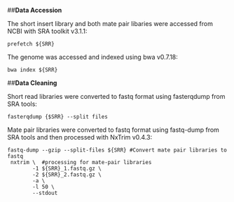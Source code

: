 
##**Data Accession** 

The short insert library and both mate pair libaries were accessed from NCBI with SRA toolkit v3.1.1:
```
prefetch ${SRR}
```

The genome was accessed and indexed using bwa v0.7.18:
```
bwa index ${SRR}
```

##**Data Cleaning**

Short read libraries were converted to fastq format using fasterqdump from SRA tools:
```
fasterqdump {$SRR} --split files
```
Mate pair libraries were converted to fastq format using fastq-dump from SRA tools and then processed with NxTrim v0.4.3:
```
fastq-dump --gzip --split-files ${SRR} #Convert mate pair libraries to fastq 
 nxtrim \  #processing for mate-pair libraries
        -1 ${SRR}_1.fastq.gz \ 
        -2 ${SRR}_2.fastq.gz \ 
        -a \ 
        -l 50 \ 
        --stdout
```





